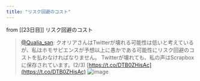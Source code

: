```yaml
---
title: "リスク回避のコスト"
---
```


from [[23日目]]
リスク回避のコスト
> [@Qualia_san](https://twitter.com/Qualia_san/status/1593915153270964225?s=20&t=mfLOs24g-MbM6xBjqB7hRw): クオリアさんはTwitterが壊れる可能性は低いと考えているが、私はホモサピエンスが予想以上に愚かである可能性にリスク回避のコストを払わなければなりません。
> Twitterが壊れても、私の声はScrapboxに保存されています。(2/3) [https://t.co/DTB0ZHisAc](https://t.co/DTB0ZHisAc)
> ![image](https://pbs.twimg.com/media/Fh65TaMUUAEDC0V.png)

